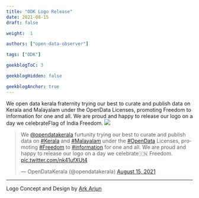 ```yaml
---
title: "ODK Logo Release"
date: 2021-08-15
draft: false

weight:  1

authors: ["open-data-observer"]

tags: ["ODK"]

geekblogToC: 3

geekblogHidden: false

geekblogAnchor: true
---
```

We open data kerala fraternity trying our best to curate and publish data on Kerala and Malayalam under the OpenData Licenses, promoting Freedom to information for one and all. We are proud and happy to release our logo on a day we celebrateFlag of India Freedom.
![](https://i.imgur.com/1BVPTmZ.jpg)
<blockquote class="twitter-tweet"><p lang="en" dir="ltr">We <a href="https://twitter.com/opendatakerala?ref_src=twsrc%5Etfw">@opendatakerala</a> furtunity trying our best to curate and publish data on <a href="https://twitter.com/hashtag/Kerala?src=hash&amp;ref_src=twsrc%5Etfw">#Kerala</a> and <a href="https://twitter.com/hashtag/Malayalam?src=hash&amp;ref_src=twsrc%5Etfw">#Malayalam</a> under the <a href="https://twitter.com/hashtag/OpenData?src=hash&amp;ref_src=twsrc%5Etfw">#OpenData</a> Licenses, promoting <a href="https://twitter.com/hashtag/Freedom?src=hash&amp;ref_src=twsrc%5Etfw">#Freedom</a> to <a href="https://twitter.com/hashtag/information?src=hash&amp;ref_src=twsrc%5Etfw">#information</a> for one and all. We are proud and happy to release our logo on a day we celebrate🇮🇳 Freedom. <a href="https://t.co/nk41ufXUt4">pic.twitter.com/nk41ufXUt4</a></p>&mdash; OpenDataKerala (@opendatakerala) <a href="https://twitter.com/opendatakerala/status/1426917715772461069?ref_src=twsrc%5Etfw">August 15, 2021</a></blockquote> <script async src="https://platform.twitter.com/widgets.js" charset="utf-8"></script> 

---
Logo Concept and Design by [Ark Arjun](https://twitter.com/arkarjun)